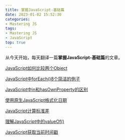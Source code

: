 ```yaml
---
title: 掌握JavaScript-基础篇
date: 2023-01-02 15:52:30
categories:
- Mastering JS
tags:
- Mastering JS
- JavaScript
top: true
---
```


从今天开始，每天翻译一篇**掌握JavaScript-基础篇**的文章。

<!-- more -->

[JavaScript如何比较两个Object](/post/how-to-compare-objects-in-javascript/)

[JavaScript中forEach()8个简洁的例子](/post/8-neat-examples-with-foreach-in-javascript/)

[JavaScript中in和hasOwnProperty的区别](/post/the-difference-between-in-and-hasownproperty-in-javascript/)

[使用原生JavaScript格式化日期](/post/format-dates-using-vanilla-javascript/)

[JavaScript计算标准差](/post/calculate-standard-deviation-in-javascript/)

[理解JavaScript中的valueOf()](/post/understand-valueof-in-javascript/)

[JavaScript获取当前时间戳](/post/get-the-current-timestamp-in-javascript/)